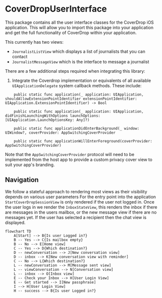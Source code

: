 # CoverDropUserInterface

This package contains all the user interface classes for the CoverDrop iOS application.
This will allow you to import this package into your application and get the full functionality
of CoverDrop within your application.

This currently has two views:

- `JournalistListView` which displays a list of journalists that you can contact
- `JournalistMessageView` which is the interface to message a journalist

There are a few additional steps required when integrating this library:

1. Integrate the Coverdrop implementation or equivalents of all available `UIApplicationDelegate` system callback methods. These include:

```
    public static func application(_ application: UIApplication, shouldAllowExtensionPointIdentifier extensionPointIdentifier: UIApplication.ExtensionPointIdentifier) -> Bool

    public static func application(_ application: UIApplication, didFinishLaunchingWithOptions launchOptions: [UIApplication.LaunchOptionsKey: Any]?)

    public static func applicationDidEnterBackground(_ window: UIWindow?, coverProvider: AppSwitchingCoverProvider

    public static func applicationWillEnterForeground(coverProvider: AppSwitchingCoverProvider)

```

Note that the `AppSwitchingCoverProvider` protocol will need to be implemented from the host app to provide a custom privacy cover view to suit your app's branding.

## Navigation

We follow a stateful approach to rendering most views as their visibility depends on various user parameters
For the entry point into the application `StartCoverDropSessionView` is only rendered if the user not logged in.
Once the user logs in we render the `InboxStateView`, this renders the inbox if there are messages in the users mailbox, or the new message view if there are no messages yet. If the user has selected a recipient then the chat view is displayed.

```mermaid
flowchart TD
    A[Start] --> B{Is user Logged in?}
    B -- Yes --> C{Is mailbox empty}
    B -- No --> E[Home view]
    C -- Yes --> D{Which destination?}
    D -- newConversation --> J[New conversation view]
    D -- inbox --> K[New conversation view with reminder]
    C -- No --> L{Which destination?}
    L -- newConversation --> M[Message sent view]
    L -- viewConversation --> N[Conversation view]
    L -- inbox --> O[Inbox view]
    E -- Check your Inbox --> H[User Login View]
    E -- Get started --> I[New passphrase]
    I --> H[User Login View]
    H -- success --> B{Is user Logged in?}

```
